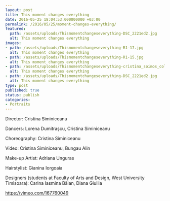 ```yaml
---
layout: post
title: This moment changes everything
date: 2016-05-25 18:04:53.000000000 +03:00
permalink: /2016/05/25/moment-changes-everything/
featured:
  path: /assets/uploads/Thismomentchangeseverything-DSC_2221ed2.jpg
  alt: This moment changes everything
images:
- path: /assets/uploads/Thismomentchangeseverything-R1-17.jpg
  alt: This moment changes everything
- path: /assets/uploads/Thismomentchangeseverything-R1-15.jpg
  alt: This moment changes everything
- path: /assets/uploads/Thismomentchangeseverything-cristina_soimos_colaj_resize.jpg
  alt: This moment changes everything
- path: /assets/uploads/Thismomentchangeseverything-DSC_2221ed2.jpg
  alt: This moment changes everything
type: post
published: true
status: publish
categories:
- Portraits
---
```

Director: Cristina Siminiceanu

Dancers: Lorena Dumitrașcu, Cristina Siminiceanu

Choreography: Cristina Siminiceanu

Video: Cristina Siminiceanu, Bungau Alin

Make-up Artist: Adriana Unguras

Hairstylist: Gianina Iorgoaia

Designers (students at Faculty of Arts and Design, West University Timisoara): Carina Iasmina Bălan, Diana Giullia

https://vimeo.com/167760049
